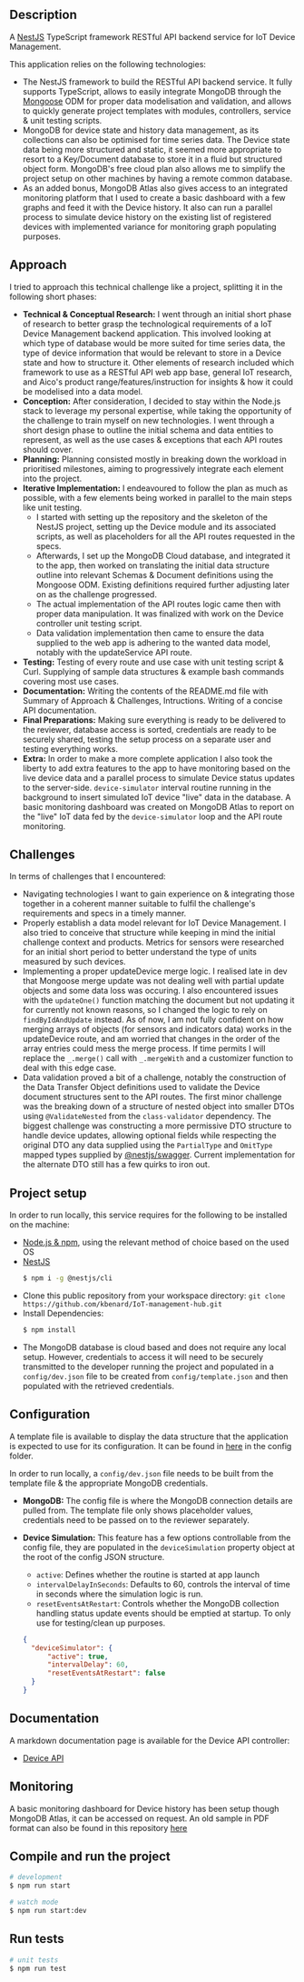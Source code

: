 ## Description

A [NestJS](https://github.com/nestjs/nest) TypeScript framework RESTful API backend service for IoT Device Management.

This application relies on the following technologies:
- The NestJS framework to build the RESTful API backend service. It fully supports TypeScript, allows to easily integrate MongoDB through the [Mongoose](https://mongoosejs.com/) ODM for proper data modelisation and validation, and allows to quickly generate project templates with modules, controllers, service & unit testing scripts.
- MongoDB for device state and history data management, as its collections can also be optimised for time series data. The Device state data being more structured and static, it seemed more appropriate to resort to a Key/Document database to store it in a fluid but structured object form. MongoDB's free cloud plan also allows me to simplify the project setup on other machines by having a remote common database. 
- As an added bonus, MongoDB Atlas also gives access to an integrated monitoring platform that I used to create a basic dashboard with a few graphs and feed it with the Device history. It also can run a parallel process to simulate device history on the existing list of registered devices with implemented variance for monitoring graph populating purposes.

## Approach

I tried to approach this technical challenge like a project, splitting it in the following short phases:
- **Technical & Conceptual Research:** I went through an initial short phase of research to better grasp the technological requirements of a IoT Device Management backend application. This involved looking at which type of database would be more suited for time series data, the type of device information that would be relevant to store in a Device state and how to structure it. Other elements of research included which framework to use as a RESTful API web app base, general IoT research, and Aico's product range/features/instruction for insights & how it could be modelised into a data model.
- **Conception:** After consideration, I decided to stay within the Node.js stack to leverage my personal expertise, while taking the opportunity of the challenge to train myself on new technologies. I went through a short design phase to outline the initial schema and data entities to represent, as well as the use cases & exceptions that each API routes should cover.
- **Planning:** Planning consisted mostly in breaking down the workload in prioritised milestones, aiming to progressively integrate each element into the project. 
- **Iterative Implementation:** I endeavoured to follow the plan as much as possible, with a few elements being worked in parallel to the main steps like unit testing. 
  - I started with setting up the repository and the skeleton of the NestJS project, setting up the Device module and its associated scripts, as well as placeholders for all the API routes requested in the specs.
  - Afterwards, I set up the MongoDB Cloud database, and integrated it to the app, then worked on translating the initial data structure outline into relevant Schemas & Document definitions using the Mongoose ODM. Existing definitions required further adjusting later on as the challenge progressed.
  - The actual implementation of the API routes logic came then with proper data manipulation. It was finalized with work on the Device controller unit testing script.
  - Data validation implementation then came to ensure the data supplied to the web app is adhering to the wanted data model, notably with the updateService API route.
- **Testing:** Testing of every route and use case with unit testing script & Curl. Supplying of sample data structures & example bash commands covering most use cases.
- **Documentation:** Writing the contents of the README.md file with Summary of Approach & Challenges, Intructions. Writing of a concise API documentation.
- **Final Preparations:** Making sure everything is ready to be delivered to the reviewer, database access is sorted, credentials are ready to be securely shared, testing the setup process on a separate user and testing everything works.
- **Extra:** In order to make a more complete application I also took the liberty to add extra features to the app to have monitoring based on the live device data and a parallel process to simulate Device status updates to the server-side. `device-simulator` interval routine running in the background to insert simulated IoT device "live" data in the database. A basic monitoring dashboard was created on MongoDB Atlas to report on the "live" IoT data fed by the `device-simulator` loop and the API route monitoring.

## Challenges

In terms of challenges that I encountered:
- Navigating technologies I want to gain experience on & integrating those together in a coherent manner suitable to fulfil the challenge's requirements and specs in a timely manner.
- Properly establish a data model relevant for IoT Device Management. I also tried to conceive that structure while keeping in mind the initial challenge context and products. Metrics for sensors were researched for an initial short period to better understand the type of units measured by such devices.
- Implementing a proper updateDevice merge logic. I realised late in dev that Mongoose merge update was not dealing well with partial update objects and some data loss was occuring. I also encountered issues with the `updateOne()` function matching the document but not updating it for currently not known reasons, so I changed the logic to rely on `findByIdAndUpdate` instead. As of now, I am not fully confident on how merging arrays of objects (for sensors and indicators data) works in the updateDevice route, and am worried that changes in the order of the array entries could mess the merge process. If time permits I will replace the `_.merge()` call with `_.mergeWith` and a customizer function to deal with this edge case.
- Data validation proved a bit of a challenge, notably the construction of the Data Transfer Object definitions used to validate the Device document structures sent to the API routes. The first minor challenge was the breaking down of a structure of nested object into smaller DTOs using `@ValidateNested` from the `class-validator` dependency. The biggest challenge was constructing a more permissive DTO structure to handle device updates, allowing optional fields while respecting the original DTO any data supplied using the `PartialType` and `OmitType` mapped types supplied by [@nestjs/swagger](https://docs.nestjs.com/openapi/mapped-types). Current implementation for the alternate DTO still has a few quirks to iron out.

## Project setup

In order to run locally, this service requires for the following to be installed on the machine:
  - [Node.js & npm](https://docs.npmjs.com/downloading-and-installing-node-js-and-npm), using the relevant method of choice based on the used OS
  - [NestJS](https://docs.nestjs.com/first-steps) 
      ```bash
      $ npm i -g @nestjs/cli
      ```
  - Clone this public repository from your workspace directory: `git clone https://github.com/kbenard/IoT-management-hub.git`
  - Install Dependencies: 
    ```bash
    $ npm install
    ```
  - The MongoDB database is cloud based and does not require any local setup. However, credentials to access it will need to be securely transmitted to the developer running the project and populated in a `config/dev.json` file to be created from `config/template.json` and then populated with the retrieved credentials.


## Configuration

A template file is available to display the data structure that the application is expected to use for its configuration. It can be found in [here](config/template.json) in the config folder.

In order to run locally, a `config/dev.json` file needs to be built from the template file & the appropriate MongoDB credentials.

- **MongoDB:** The config file is where the MongoDB connection details are pulled from. The template file only shows placeholder values, credentials need to be passed on to the reviewer separately.

- **Device Simulation:** This feature has a few options controllable from the config file, they are populated in the `deviceSimulation` property object at the root of the config JSON structure.

  - `active`: Defines whether the routine is started at app launch
  - `intervalDelayInSeconds`: Defaults to 60, controls the interval of time in seconds where the simulation logic is run.
  - `resetEventsAtRestart`: Controls whether the MongoDB collection handling status update events should be emptied at startup. To only use for testing/clean up purposes.
  ```json
  {
    "deviceSimulator": {
        "active": true,
        "intervalDelay": 60,
        "resetEventsAtRestart": false
    }
  }
  ```

## Documentation

A markdown documentation page is available for the Device API controller:
- [Device API](documentation/Device/index.md)

## Monitoring

A basic monitoring dashboard for Device history has been setup though MongoDB Atlas, it can be accessed on request.
An old sample in PDF format can also be found in this repository [here](documentation/Monitoring/monitoring-report-example.pdf)

## Compile and run the project

```bash
# development
$ npm run start

# watch mode
$ npm run start:dev
```

## Run tests

```bash
# unit tests
$ npm run test
